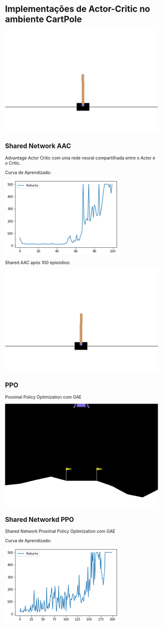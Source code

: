 # Implementações de Actor-Critic no ambiente CartPole



![Exemplo](/img/cartpole.gif)

## Shared Network AAC

Advantage Actor Critic com uma rede neural compartilhada entre o Actor e o Critic.

Curva de Aprendizado:

![Shared A2C](img/SharedA2C.png)

Shared AAC após 100 episódios:

![Shared A2C](img/SharedA2C.gif)

## PPO

Proximal Policy Optimization com GAE

![PPO](img/PPO.gif)

## Shared Networkd PPO

Shared Network Proximal Policy Optimization com GAE

Curva de Aprendizado:

![PPO](img/PPO.png)